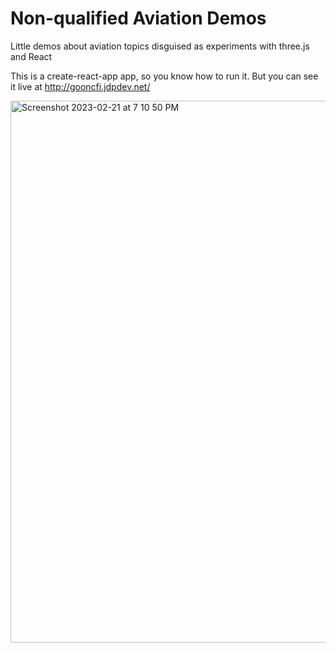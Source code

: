 # Non-qualified Aviation Demos

Little demos about aviation topics disguised as experiments with three.js and React

This is a create-react-app app, so you know how to run it. But you can see it live at http://gooncfi.jdpdev.net/

<img width="867" alt="Screenshot 2023-02-21 at 7 10 50 PM" src="https://user-images.githubusercontent.com/6239142/220487780-8f82c92f-d8a5-4add-b02d-c8292559e5a7.png">
